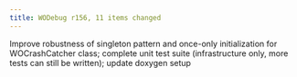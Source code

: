 ```yaml
---
title: WODebug r156, 11 items changed
---
```


Improve robustness of singleton pattern and once-only initialization for WOCrashCatcher class; complete unit test suite (infrastructure only, more tests can still be written); update doxygen setup
